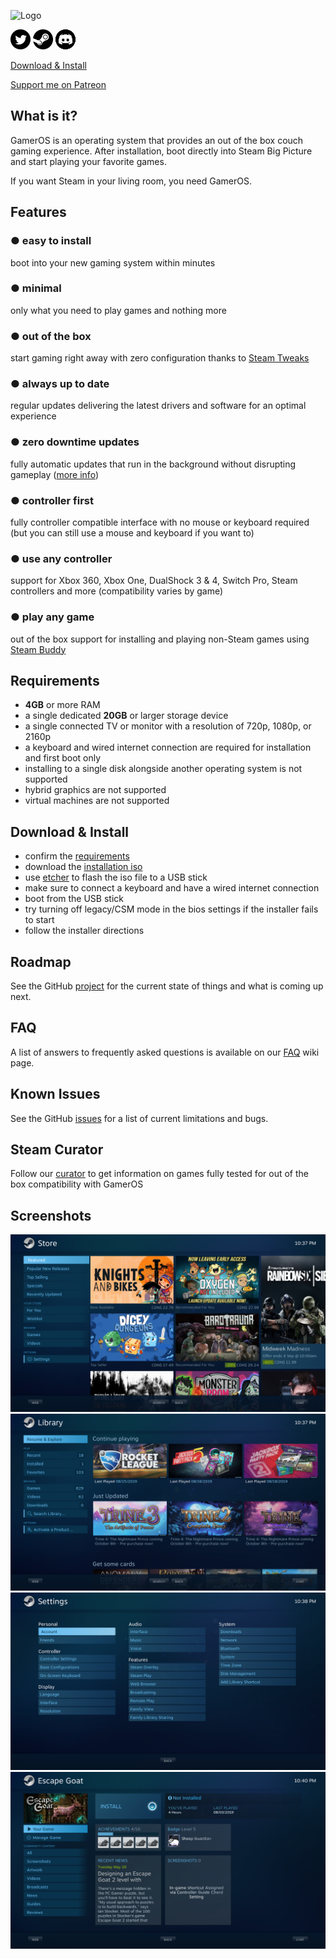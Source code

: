 ![Logo](https://avatars3.githubusercontent.com/u/51765619?s=88&v=4)

[![Twitter](icons/twitter.png)](https://twitter.com/GamerOS_Linux) [![Steam](icons/steam.png)](https://steamcommunity.com/groups/gamer-os) [![Discord](icons/discord.png)](https://discord.gg/fKsUbrt)

[Download & Install](#download--install)

[Support me on Patreon](https://www.patreon.com/alkazar)

## What is it?
GamerOS is an operating system that provides an out of the box couch gaming experience. After installation, boot directly into Steam Big Picture and start playing your favorite games.

If you want Steam in your living room, you need GamerOS.

## Features

### ● easy to install
boot into your new gaming system within minutes

### ● minimal
only what you need to play games and nothing more

### ● out of the box
start gaming right away with zero configuration thanks to [Steam Tweaks](https://github.com/gamer-os/steam-tweaks/blob/master/README.md)

### ● always up to date
regular updates delivering the latest drivers and software for an optimal experience

### ● zero downtime updates
fully automatic updates that run in the background without disrupting gameplay ([more info](https://github.com/gamer-os/frzr))

### ● controller first
fully controller compatible interface with no mouse or keyboard required (but you can still use a mouse and keyboard if you want to)

### ● use any controller
support for Xbox 360, Xbox One, DualShock 3 & 4, Switch Pro, Steam controllers and more (compatibility varies by game)

### ● play any game
out of the box support for installing and playing non-Steam games using [Steam Buddy](https://github.com/gamer-os/steam-buddy/blob/master/README.md)


## Requirements
 - **4GB** or more RAM
 - a single dedicated **20GB** or larger storage device
 - a single connected TV or monitor with a resolution of 720p, 1080p, or 2160p
 - a keyboard and wired internet connection are required for installation and first boot only
 - installing to a single disk alongside another operating system is not supported
 - hybrid graphics are not supported
 - virtual machines are not supported

## Download & Install
 - confirm the [requirements](#requirements)
 - download the [installation iso](https://github.com/gamer-os/install-media/releases/download/2020-10-02/gameros-2020.10.02-x86_64.iso)
 - use [etcher](https://www.balena.io/etcher) to flash the iso file to a USB stick
 - make sure to connect a keyboard and have a wired internet connection
 - boot from the USB stick
 - try turning off legacy/CSM mode in the bios settings if the installer fails to start
 - follow the installer directions

## Roadmap
See the GitHub [project](https://github.com/orgs/gamer-os/projects/1) for the current state of things and what is coming up next.

## FAQ
A list of answers to frequently asked questions is available on our [FAQ](https://github.com/gamer-os/gamer-os/wiki/FAQ) wiki page.

## Known Issues
See the GitHub [issues](https://github.com/gamer-os/gamer-os/issues) for a list of current limitations and bugs.

## Steam Curator
Follow our [curator](https://store.steampowered.com/curator/35483972-gamer-os) to get information on games fully tested for out of the box compatibility with GamerOS


## Screenshots

![Store](screenshots/01.png?raw=true)
![Library](screenshots/02.png?raw=true)
![Settings](screenshots/03.png?raw=true)
![Game](screenshots/04.png?raw=true)
